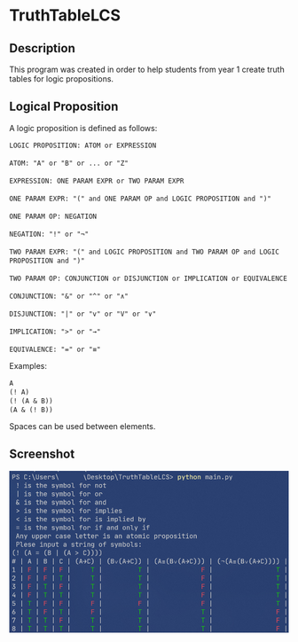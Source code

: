 # TruthTableLCS

## Description

This program was created in order to help students from year 1 create truth tables for logic propositions.

## Logical Proposition

A logic proposition is defined as follows:

```text
LOGIC PROPOSITION: ATOM or EXPRESSION

ATOM: "A" or "B" or ... or "Z"

EXPRESSION: ONE PARAM EXPR or TWO PARAM EXPR

ONE PARAM EXPR: "(" and ONE PARAM OP and LOGIC PROPOSITION and ")"

ONE PARAM OP: NEGATION

NEGATION: "!" or "¬"

TWO PARAM EXPR: "(" and LOGIC PROPOSITION and TWO PARAM OP and LOGIC PROPOSITION and ")"

TWO PARAM OP: CONJUNCTION or DISJUNCTION or IMPLICATION or EQUIVALENCE

CONJUNCTION: "&" or "^" or "∧"

DISJUNCTION: "|" or "v" or "V" or "∨"

IMPLICATION: ">" or "→"

EQUIVALENCE: "=" or "≡"
```

Examples:

```text
A
(! A)
(! (A & B))
(A & (! B))
```

Spaces can be used between elements.

## Screenshot

![Image showing the execution of the program in Windows Terminal](screenshot.png)